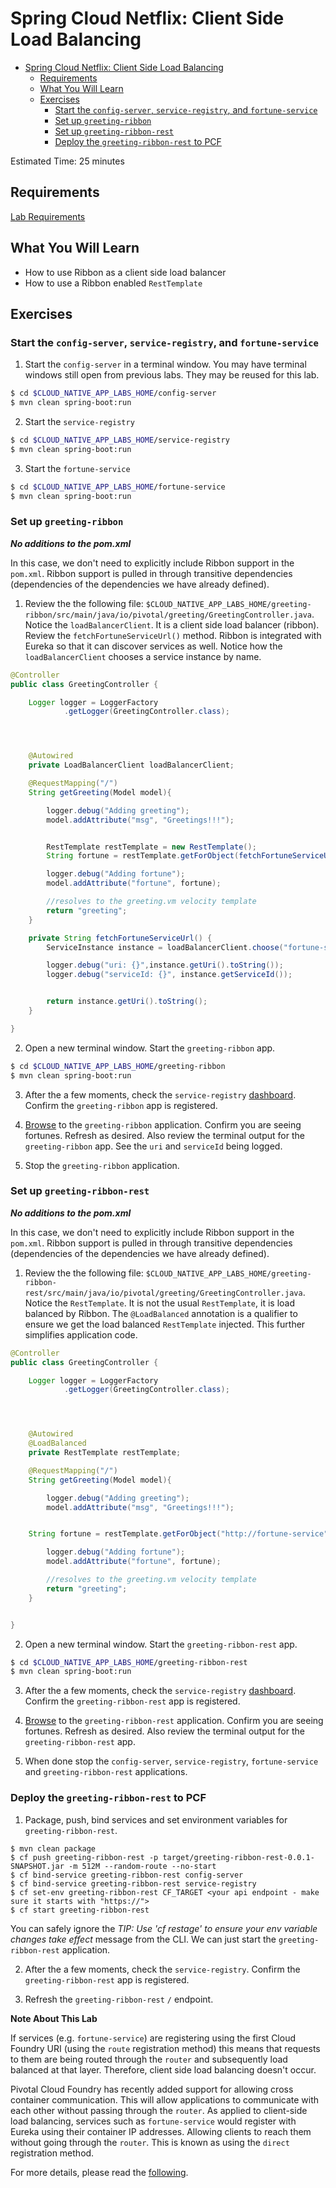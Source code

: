 # Spring Cloud Netflix: Client Side Load Balancing

<!-- TOC depth:6 withLinks:1 updateOnSave:1 orderedList:0 -->

- [Spring Cloud Netflix: Client Side Load Balancing](#spring-cloud-netflix-client-side-load-balancing)
	- [Requirements](#requirements)
	- [What You Will Learn](#what-you-will-learn)
	- [Exercises](#exercises)
		- [Start the  `config-server`,  `service-registry`, and `fortune-service`](#start-the-config-server-service-registry-and-fortune-service)
		- [Set up `greeting-ribbon`](#set-up-greeting-ribbon)
		- [Set up `greeting-ribbon-rest`](#set-up-greeting-ribbon-rest)
		- [Deploy the `greeting-ribbon-rest` to PCF](#deploy-the-greeting-ribbon-rest-to-pcf)
<!-- /TOC -->

Estimated Time: 25 minutes

## Requirements

[Lab Requirements](../requirements.md)

## What You Will Learn

* How to use Ribbon as a client side load balancer
* How to use a Ribbon enabled `RestTemplate`

## Exercises


### Start the  `config-server`,  `service-registry`, and `fortune-service`

1) Start the `config-server` in a terminal window.  You may have terminal windows still open from previous labs.  They may be reused for this lab.

```bash
$ cd $CLOUD_NATIVE_APP_LABS_HOME/config-server
$ mvn clean spring-boot:run
```

2) Start the `service-registry`

```bash
$ cd $CLOUD_NATIVE_APP_LABS_HOME/service-registry
$ mvn clean spring-boot:run
```

3) Start the `fortune-service`

```bash
$ cd $CLOUD_NATIVE_APP_LABS_HOME/fortune-service
$ mvn clean spring-boot:run
```

### Set up `greeting-ribbon`

***No additions to the pom.xml***

In this case, we don't need to explicitly include Ribbon support in the `pom.xml`.  Ribbon support is pulled in through transitive dependencies (dependencies of the dependencies we have already defined).

1) Review the the following file: `$CLOUD_NATIVE_APP_LABS_HOME/greeting-ribbon/src/main/java/io/pivotal/greeting/GreetingController.java`.  Notice the `loadBalancerClient`.  It is a client side load balancer (ribbon).  Review the `fetchFortuneServiceUrl()` method.  Ribbon is integrated with Eureka so that it can discover services as well.  Notice how the `loadBalancerClient` chooses a service instance by name.

```java
@Controller
public class GreetingController {

	Logger logger = LoggerFactory
			.getLogger(GreetingController.class);




	@Autowired
	private LoadBalancerClient loadBalancerClient;

	@RequestMapping("/")
	String getGreeting(Model model){

		logger.debug("Adding greeting");
		model.addAttribute("msg", "Greetings!!!");


		RestTemplate restTemplate = new RestTemplate();
        String fortune = restTemplate.getForObject(fetchFortuneServiceUrl(), String.class);

		logger.debug("Adding fortune");
		model.addAttribute("fortune", fortune);

		//resolves to the greeting.vm velocity template
		return "greeting";
	}

	private String fetchFortuneServiceUrl() {
	    ServiceInstance instance = loadBalancerClient.choose("fortune-service");

	    logger.debug("uri: {}",instance.getUri().toString());
	    logger.debug("serviceId: {}", instance.getServiceId());


	    return instance.getUri().toString();
	}

}

```



2) Open a new terminal window.  Start the `greeting-ribbon` app.

 ```bash
$ cd $CLOUD_NATIVE_APP_LABS_HOME/greeting-ribbon
$ mvn clean spring-boot:run
```

3) After the a few moments, check the `service-registry` [dashboard](http://localhost:8761).  Confirm the `greeting-ribbon` app is registered.


4) [Browse](http://localhost:8080/) to the `greeting-ribbon` application.  Confirm you are seeing fortunes.  Refresh as desired.  Also review the terminal output for the `greeting-ribbon` app.  See the `uri` and `serviceId` being logged.

5) Stop the `greeting-ribbon` application.

### Set up `greeting-ribbon-rest`

***No additions to the pom.xml***

In this case, we don't need to explicitly include Ribbon support in the `pom.xml`.  Ribbon support is pulled in through transitive dependencies (dependencies of the dependencies we have already defined).

1) Review the the following file: `$CLOUD_NATIVE_APP_LABS_HOME/greeting-ribbon-rest/src/main/java/io/pivotal/greeting/GreetingController.java`.  Notice the `RestTemplate`.  It is not the usual `RestTemplate`, it is load balanced by Ribbon.  The `@LoadBalanced` annotation is a qualifier to ensure we get the load balanced `RestTemplate` injected.  This further simplifies application code.

```java
@Controller
public class GreetingController {

	Logger logger = LoggerFactory
			.getLogger(GreetingController.class);




	@Autowired
	@LoadBalanced
	private RestTemplate restTemplate;

	@RequestMapping("/")
	String getGreeting(Model model){

		logger.debug("Adding greeting");
		model.addAttribute("msg", "Greetings!!!");


  	String fortune = restTemplate.getForObject("http://fortune-service", String.class);

		logger.debug("Adding fortune");
		model.addAttribute("fortune", fortune);

		//resolves to the greeting.vm velocity template
		return "greeting";
	}


}

```

2) Open a new terminal window.  Start the `greeting-ribbon-rest` app.

 ```bash
$ cd $CLOUD_NATIVE_APP_LABS_HOME/greeting-ribbon-rest
$ mvn clean spring-boot:run
```

3) After the a few moments, check the `service-registry` [dashboard](http://localhost:8761).  Confirm the `greeting-ribbon-rest` app is registered.


4) [Browse](http://localhost:8080/) to the `greeting-ribbon-rest` application.  Confirm you are seeing fortunes.  Refresh as desired.  Also review the terminal output for the `greeting-ribbon-rest` app.

5) When done stop the `config-server`, `service-registry`, `fortune-service` and `greeting-ribbon-rest` applications.

### Deploy the `greeting-ribbon-rest` to PCF

1) Package, push, bind services and set environment variables for `greeting-ribbon-rest`.

```
$ mvn clean package
$ cf push greeting-ribbon-rest -p target/greeting-ribbon-rest-0.0.1-SNAPSHOT.jar -m 512M --random-route --no-start
$ cf bind-service greeting-ribbon-rest config-server
$ cf bind-service greeting-ribbon-rest service-registry
$ cf set-env greeting-ribbon-rest CF_TARGET <your api endpoint - make sure it starts with "https://">
$ cf start greeting-ribbon-rest
```
You can safely ignore the _TIP: Use 'cf restage' to ensure your env variable changes take effect_ message from the CLI. We can just start the `greeting-ribbon-rest` application.

2) After the a few moments, check the `service-registry`.  Confirm the `greeting-ribbon-rest` app is registered.

3) Refresh the `greeting-ribbon-rest` `/` endpoint.

**Note About This Lab**

If services (e.g. `fortune-service`) are registering using the first Cloud Foundry URI (using the `route` registration method) this means that requests to them are being routed through the `router` and subsequently load balanced at that layer.  Therefore, client side load balancing doesn't occur.  

Pivotal Cloud Foundry has recently added support for allowing cross container communication.  This will allow applications to communicate with each other without passing through the `router`.  As applied to client-side load balancing, services such as `fortune-service` would register with Eureka using their container IP addresses.  Allowing clients to reach them without going through the `router`.  This is known as using the `direct` registration method.

For more details, please read the [following](http://docs.pivotal.io/spring-cloud-services/service-registry/registering-a-service.html).

